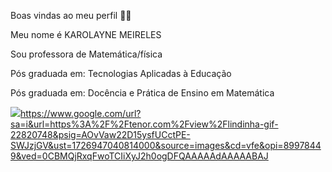 Boas vindas ao meu perfil 💙💙

Meu nome é KAROLAYNE MEIRELES

Sou professora de Matemática/física

Pós graduada em: Tecnologias Aplicadas à Educação

Pós graduada em: Docência e Prática de Ensino em Matemática

![](link)https://www.google.com/url?sa=i&url=https%3A%2F%2Ftenor.com%2Fview%2Flindinha-gif-22820748&psig=AOvVaw22D15ysfUCctPE-SWJzjGV&ust=1726947040814000&source=images&cd=vfe&opi=89978449&ved=0CBMQjRxqFwoTCIiXyJ2h0ogDFQAAAAAdAAAAABAJ
